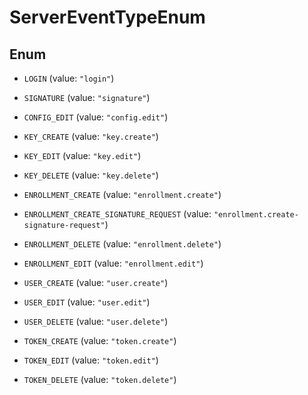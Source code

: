 
# ServerEventTypeEnum

## Enum


* `LOGIN` (value: `"login"`)

* `SIGNATURE` (value: `"signature"`)

* `CONFIG_EDIT` (value: `"config.edit"`)

* `KEY_CREATE` (value: `"key.create"`)

* `KEY_EDIT` (value: `"key.edit"`)

* `KEY_DELETE` (value: `"key.delete"`)

* `ENROLLMENT_CREATE` (value: `"enrollment.create"`)

* `ENROLLMENT_CREATE_SIGNATURE_REQUEST` (value: `"enrollment.create-signature-request"`)

* `ENROLLMENT_DELETE` (value: `"enrollment.delete"`)

* `ENROLLMENT_EDIT` (value: `"enrollment.edit"`)

* `USER_CREATE` (value: `"user.create"`)

* `USER_EDIT` (value: `"user.edit"`)

* `USER_DELETE` (value: `"user.delete"`)

* `TOKEN_CREATE` (value: `"token.create"`)

* `TOKEN_EDIT` (value: `"token.edit"`)

* `TOKEN_DELETE` (value: `"token.delete"`)



